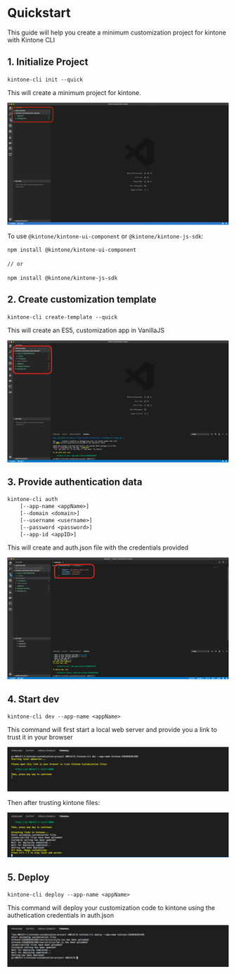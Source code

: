 # Quickstart

This guide will help you create a minimum customization project for kintone with Kintone CLI

## 1. Initialize Project
``
kintone-cli init --quick
``

This will create a minimum project for kintone.

![Minimum project](./img/project.png)

To use `@kintone/kintone-ui-component` or `@kintone/kintone-js-sdk`:

```
npm install @kintone/kintone-ui-component

// or

npm install @kintone/kintone-js-sdk
```

## 2. Create customization template
``
kintone-cli create-template --quick
``

This will create an ES5, customization app in VanillaJS

![Minimum template](./img/template.png)

## 3. Provide authentication data
```
kintone-cli auth
    [--app-name <appName>]
    [--domain <domain>]
    [--username <username>]
    [--password <password>]
    [--app-id <appID>]
```

This will create and auth.json file with the credentials provided

![Authentication](./img/auth.png)

## 4. Start dev
``
kintone-cli dev --app-name <appName>
``

This command will first start a local web server and provide you a link to trust it in your browser

![Local web server](./img/localws.png)

Then after trusting kintone files:

![Develop](./img/dev.png)

## 5. Deploy
``
kintone-cli deploy --app-name <appName>
``

This command will deploy your customization code to kintone using the authetication credentials in auth.json

![Deploy](./img/deploy.png)